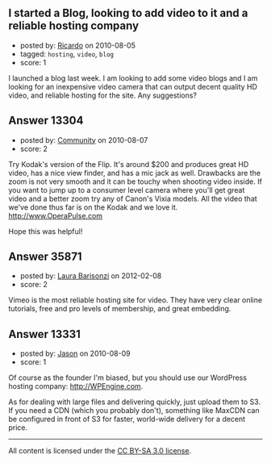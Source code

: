 ## I started a Blog, looking to add video to it and a reliable hosting company

- posted by: [Ricardo](https://stackexchange.com/users/-1/42-ricardo) on 2010-08-05
- tagged: `hosting`, `video`, `blog`
- score: 1

I launched a blog last week. I am looking to add some video blogs and I am looking for an inexpensive video camera that can output decent quality HD video, and reliable hosting for the site. Any suggestions?




## Answer 13304

- posted by: [Community](https://stackexchange.com/users/-1/-1-community) on 2010-08-07
- score: 2

Try Kodak's version of the Flip. It's around $200 and produces great HD video, has a nice view finder, and has a mic jack as well.  Drawbacks are the zoom is not very smooth and it can be touchy when shooting video inside.  If you want to jump up to a consumer level camera where you'll get great video and a better zoom try any of Canon's Vixia models.  All the video that we've done thus far is on the Kodak and we love it.  http://www.OperaPulse.com

Hope this was helpful!


## Answer 35871

- posted by: [Laura Barisonzi](https://stackexchange.com/users/-1/13987-laura-barisonzi) on 2012-02-08
- score: 2

Vimeo is the most reliable hosting site for video. They have very clear online tutorials, free and pro levels of membership, and great embedding. 


## Answer 13331

- posted by: [Jason](https://stackexchange.com/users/-1/2-jason) on 2010-08-09
- score: 1

Of course as the founder I'm biased, but you should use our WordPress hosting company: http://WPEngine.com.

As for dealing with large files and delivering quickly, just upload them to S3.  If you need a CDN (which you probably don't), something like MaxCDN can be configured in front of S3 for faster, world-wide delivery for a decent price.



---

All content is licensed under the [CC BY-SA 3.0 license](https://creativecommons.org/licenses/by-sa/3.0/).
